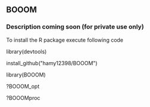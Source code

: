 ## BOOOM

### Description coming soon (for private use only)

To install the R package execute following code

library(devtools)

install_github("hamy12398/BOOOM")

library(BOOOM)

?BOOOM_opt

?BOOOMproc
